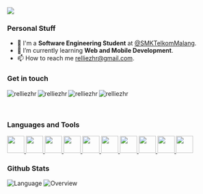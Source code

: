 <h1 align="left">
    <img src="https://readme-typing-svg.herokuapp.com/?font=Righteous&size=35&width=500&height=70&duration=4000&lines=Hello+World!+🌏;+I'm+Aurellie,+let's+connect!;" />
</h1>
<div>
    <h3>Personal Stuff</h3>
    <ul>
        <li>🔭 I'm a <b>Software Engineering Student</b> at <a href="https://www.smktelkom-mlg.sch.id/" target="blank">@SMKTelkomMalang</a>.</li>
        <li>🌱 I’m currently learning <b>Web and Mobile Development</b>.</li>
        <li>📫 How to reach me <a href="mailto:relliezhr@gmail.com" target="blank">relliezhr@gmail.com</a>.</li>
    </ul>
</div>

<div>
    <h3 align="left">Get in touch</h3>
<p align="left">
	<a href="https://linkedin.com/in/relliezhr" target="blank">
		<img align="left" src="https://skillicons.dev/icons?i=linkedin" alt="relliezhr"/>
	</a> &nbsp;
	<a href="https://github.com/relliezhr" target="_blank">
		<img align="left" src="https://skillicons.dev/icons?i=github" alt="relliezhr"/>
    	</a>&nbsp;
	<a href="https://instagram.com/relliezhr" target="blank">
		<img align="left" src="https://skillicons.dev/icons?i=instagram" alt="relliezhr"/>
	</a>&nbsp;
	<a href="https://discord.com/users/942656479410937886" target="blank">
		<img align="left" src="https://skillicons.dev/icons?i=discord" alt="relliezhr"/>
	</a>&nbsp;
</p>
</div>
<br/>

<div>
	<h3 align="left">Languages and Tools</h3>
	<p align="left">
		<a href="https://flutter.dev/">
			<img src="https://skillicons.dev/icons?i=flutter" height="40px"/>
		</a>
		<a href="https://developer.android.com/studio">
			<img src="https://skillicons.dev/icons?i=androidstudio" height="40px"/>
		</a>
		<a href="https://developer.android.com/studio">
			<img src="https://skillicons.dev/icons?i=kotlin" height="40px"/>
		</a>
		<a href="https://developer.android.com/studio">
			<img src="https://skillicons.dev/icons?i=dart" height="40px"/>
		</a>
		<a href="https://developer.android.com/studio">
			<img src="https://skillicons.dev/icons?i=java" height="40px"/>
		</a>
		<a href="https://developer.android.com/studio">
			<img src="https://skillicons.dev/icons?i=figma" height="40px"/>
		</a>
		<a href="https://developer.android.com/studio">
			<img src="https://skillicons.dev/icons?i=github" height="40px"/>
		</a>
		<a href="https://developer.android.com/studio">
			<img src="https://skillicons.dev/icons?i=vscode" height="40px"/>
		</a>
		<a href="https://developer.android.com/studio">
			<img src="https://skillicons.dev/icons?i=html" height="40px"/>
		</a>
		<a href="https://developer.android.com/studio">
			<img src="https://skillicons.dev/icons?i=css" height="40px"/>
		</a>
	</p>
</div>

<div>
	<h3 align="left">Github Stats</h3>
	
![Language](https://raw.githubusercontent.com/relliezhr/git-stats/main/generated_images/languages.svg?token=GHSAT0AAAAAACPBGX7WSQVR2L57H3A5BPAYZRCQEXQ)
![Overview](https://raw.githubusercontent.com/relliezhr/git-stats/main/generated_images/overview.svg?token=GHSAT0AAAAAACPBGX7WLFNBSYNDBBZGJ7QYZRCQEAQ)

</div>
